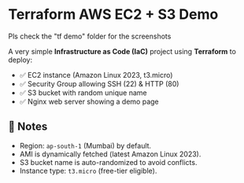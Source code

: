 # Terraform AWS EC2 + S3 Demo

Pls check the "tf demo" folder for the screenshots

A very simple **Infrastructure as Code (IaC)** project using **Terraform** to deploy:
- ✅ EC2 instance (Amazon Linux 2023, t3.micro)
- ✅ Security Group allowing SSH (22) & HTTP (80)
- ✅ S3 bucket with random unique name
- ✅ Nginx web server showing a demo page


## 📝 Notes
- Region: `ap-south-1` (Mumbai) by default.
- AMI is dynamically fetched (latest Amazon Linux 2023).
- S3 bucket name is auto-randomized to avoid conflicts.
- Instance type: `t3.micro` (free-tier eligible).
